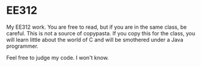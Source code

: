 EE312
=====

My EE312 work. You are free to read, but if you are in the same class, be careful. This is not a
source of copypasta. If you copy this for the class, you will learn little about the world of C and will be
smothered under a Java programmer. 

Feel free to judge my code. I won't know.
